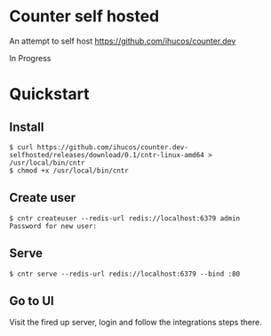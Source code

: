 
# Counter self hosted

An attempt to self host https://github.com/ihucos/counter.dev

In Progress


# Quickstart

## Install
```
$ curl https://github.com/ihucos/counter.dev-selfhosted/releases/download/0.1/cntr-linux-amd64 > /usr/local/bin/cntr
$ chmod +x /usr/local/bin/cntr
```

## Create user
```
$ cntr createuser --redis-url redis://localhost:6379 admin
Password for new user:
```

## Serve
```
$ cntr serve --redis-url redis://localhost:6379 --bind :80
```

## Go to UI
Visit the fired up server, login and follow the integrations steps there.
